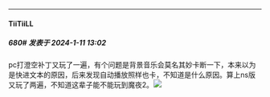 
*****

####  TiiTiiLL  
##### 680#       发表于 2024-1-11 13:02

pc打澄空补丁又玩了一遍，有个问题是背景音乐会莫名其妙卡断一下，本来以为是快进文本的原因，后来发现自动播放照样也卡，不知道是什么原因。算上ns版又玩了两遍，不知道这辈子能不能玩到魔夜2。<img src="https://static.saraba1st.com/image/smiley/face2017/186.png" referrerpolicy="no-referrer">


